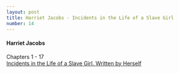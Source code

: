 ```yaml
---
layout: post
title: Harriet Jacobs - Incidents in the Life of a Slave Girl
number: 14
---
```


<div class="writer">
	<h4>Harriet Jacobs</h4>
	<p class="class-info">Chapters 1 - 17<br><a class="class-info-link" href="http://docsouth.unc.edu/fpn/jacobs/jacobs.html" target="_blank">Incidents in the Life of a Slave Girl. Written by Herself</a></p>
</div>